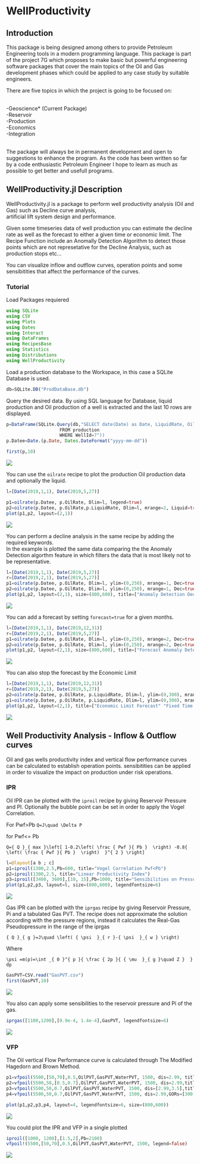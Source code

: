 # WellProductivity

## Introduction

This package is being designed among others to provide Petroleum Engineering tools in a modern programming language. This package is part of the project 7G which  proposes to make basic but powerful engineering software packages that cover the main topics of the Oil and Gas development phases which could be applied to any case study by suitable engineers.

There are five topics in which the project is going to be focused on:

<br>-Geoscience* (Current Package)
<br>-Reservoir
<br>-Production
<br>-Economics
<br>-Integration

<br> The package will always be in permanent development and open to suggestions to enhance the program. As the code has been written so far by a code enthusiastic Petroleum Engineer I hope to learn as much as possible to get better and usefull programs.

## WellProductivity.jl Description  
WellProductivity.jl is a package to perform well productivity analysis (Oil and Gas) such as Decline curve analysis,  
artificial lift system design and performance.

Given some timeseries data of well production you can estimate the decline rate as well as the forecast to either a given time or economic limit. The Recipe Function include an Anomally Detection Algorithm to detect those points which are not represetative for the Decline Analysis, such as production stops etc...

You can visualize inflow and outflow curves, operation points and some sensibitities that affect the performance of the curves.   

### Tutorial  

Load Packages requiered
```julia
using SQLite
using CSV
using Plots
using Dates
using Interact
using DataFrames
using RecipesBase
using Statistics
using Distributions
using WellProductivity
```  
Load a production database to the Workspace, in this case a SQLite Database is used.

```julia
db=SQLite.DB("ProdDataBase.db")
```

Query the desired data. By using SQL language for Database, liquid production and Oil production of a well is extracted and the last 10 rows are displayed.

```julia  
p=DataFrame(SQLite.Query(db,"SELECT date(Date) as Date, LiquidRate, OilRate
                    FROM production
                    WHERE WellId=7"))
p.Datee=Date.(p.Date, Dates.DateFormat("yyyy-mm-dd"))

first(p,10)
```
<img src="WellProductivity_EX1.PNG"><br>

You can use the ```oilrate``` recipe to plot the production Oil production data and optionally the liquid.

```julia
l=[Date(2019,1,1), Date(2019,5,27)]

p1=oilrate(p.Datee, p.OilRate, Dlim=l, legend=true)
p2=oilrate(p.Datee, p.OilRate,p.LiquidRate, Dlim=l, mrange=2, Liquid=true,legend=true, ylimit=(0,500))
plot(p1,p2, layout=(2,1))
```
<img src="WellProductivity_EX2.PNG"><br>

You can perform a decline analysis in the same recipe by adding the required keywords.  
In the example is plotted the same data comparing the the Anomaly Detection algorthm feature in which filters the data that is most likely not to be representative.  

```julia
l=[Date(2019,1,1), Date(2019,5,27)]
r=[Date(2019,2,1), Date(2019,5,27)]
p1=oilrate(p.Datee, p.OilRate, Dlim=l, ylim=(0,250), mrange=1, Dec=true, Drange=r, Ad=true)
p2=oilrate(p.Datee, p.OilRate, Dlim=l, ylim=(0,250), mrange=1, Dec=true, Drange=r, Ad=false )
plot(p1,p2, layout=(2,1), size=(800,600), title=["Anomaly Detection Declination" "Conventional Declination"])
```
<img src="WellProductivity_EX3.PNG"><br>

You can add a forecast by setting ```forecast=true``` for a given months.

```julia
l=[Date(2019,1,1), Date(2019,12,31)]
r=[Date(2019,2,1), Date(2019,5,27)]
p1=oilrate(p.Datee, p.OilRate, Dlim=l, ylim=(0,250), mrange=2, Dec=true, Drange=r,Forecast=true, Ad=true, Mforecast=5, legend=true)
p2=oilrate(p.Datee, p.OilRate, Dlim=l, ylim=(0,250), mrange=2, Dec=true, Drange=r,Forecast=true, Ad=false, legend=true,Mforecast=5)
plot(p1,p2, layout=(2,1), size=(800,600), title=["Forecast Anomaly Detection Declination" "Forecast Conventional Declination"])
```
<img src="WellProductivity_EX4.PNG"><br>

You can also stop the forecast by the Economic Limit

```julia
l=[Date(2019,1,1), Date(2019,12,31)]
r=[Date(2019,2,1), Date(2019,5,27)]
p2=oilrate(p.Datee, p.OilRate, p.LiquidRate, Dlim=l, ylim=(0,300), mrange=3, Dec=true, Drange=r,Forecast=true, Ad=true, legend=true, EconLimit=20)
p1=oilrate(p.Datee, p.OilRate, p.LiquidRate, Dlim=l, ylim=(0,300), mrange=3, Dec=true, Drange=r,Forecast=true, Ad=true, legend=true, Mforecast=12)
plot(p1,p2, layout=(2,1), title=["Economic Limit Forecast" "Fixed Time Forecast"])
```
<img src="WellProductivity_EX5.PNG"><br>

## Well Productivity Analysis - Inflow & Outflow curves

Oil and gas wells productivity index and vertical flow performance curves can be calculated to establish operation points. sensibitities can be applied in order to visualize the impact on production under risk operations.

### IPR

Oil IPR can be plotted with the ```iproil``` recipe by giving Reservoir Pressure and PI. Optionally the bubble point can be set in order to apply the Vogel Correlation.

For Pwf>Pb
`` Q=J\quad \Delta P ``

for Pwf<= Pb

`` Q={ Q }_{ max }\left[ 1-0.2\left( \frac { Pwf }{ Pb }  \right) -0.8{ \left( \frac { Pwf }{ Pb }  \right)  }^{ 2 } \right]  ``

```julia
l=@layout[a b ; c]
p1=iproil(1300,2.5,Pb=600, title="Vogel Correlation Pwf<Pb")
p2=iproil(1300,2.5, title="Linear Productivity Index")
p3=iproil([3400, 3600],[10, 15],Pb=1000, title="Sensibilities on Pressure and PI")
plot(p1,p2,p3, layout=l, size=(800,600), legendfontsize=6)
```
<img src="WellProductivity_EX6.PNG"><br>

Gas IPR can be plotted with the ```iprgas``` recipe by giving Reservoir Pressure, Pi and a tabulated Gas PVT. The recipe does not approximate the solution according with the pressure regions, instead it calculates the Real-Gas Pseudopressure in the range of the iprgas

`` { Q }_{ g }=J\quad \left( { \psi  }_{ r }-{ \psi  }_{ w } \right)  ``

Where  

`` \psi =m(p)=\int _{ 0 }^{ p }{ \frac { 2p }{ { \mu  }_{ g }\quad Z }  } dp ``

```julia
GasPVT=CSV.read("GasPVT.csv")
first(GasPVT,10)
```
<img src="WellProductivity_EX7.PNG"><br>


You also can apply some sensibilities to the reservoir pressure and Pi of the gas.
```julia
iprgas([1100,1200],[0.9e-4, 1.4e-4],GasPVT, legendfontsize=6)
```
<img src="WellProductivity_EX8.PNG"><br>

### VFP

The Oil vertical Flow Performance curve is calculated through The Modified Hagedorn and Brown Method.

```julia
p1=vfpoil(5500,[50,70],0.5,OilPVT,GasPVT,WaterPVT, 1500, dis=2.99, title="Thp Sensibility")
p2=vfpoil(5500,50,[0.5,0.7],OilPVT,GasPVT,WaterPVT, 1500, dis=2.99,title="Bsw Sensibility")
p3=vfpoil(5500,50,0.7,OilPVT,GasPVT,WaterPVT, 1500, dis=[2.99,3.5],title="Tubing Diameter Sensibility")
p4=vfpoil(5500,50,0.7,OilPVT,GasPVT,WaterPVT, 1500, dis=2.99,GORs=[300,600],title="GOR sensibility")

plot(p1,p2,p3,p4, layout=4, legendfontsize=6, size=(800,600))
```

<img src="WellProductivity_EX9.PNG"><br>

You could plot the IPR and VFP in a single plotted

```julia
iproil([1000, 1200],[1.5,2],Pb=2100)
vfpoil!(5500,[50,70],0.5,OilPVT,GasPVT,WaterPVT, 1500, legend=false)
```
<img src="WellProductivity_EX10.PNG"><br>
